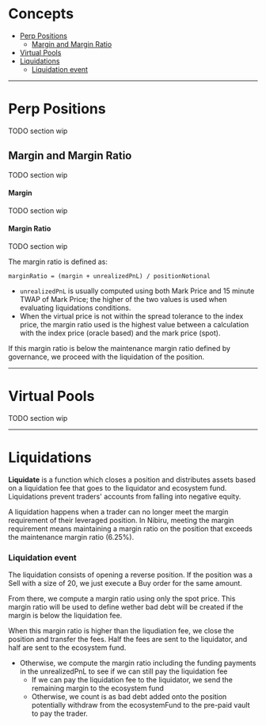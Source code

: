 # Concepts                    <!-- omit in toc -->

- [Perp Positions](#perp-positions)
  - [Margin and Margin Ratio](#margin-and-margin-ratio)
- [Virtual Pools](#virtual-pools)
- [Liquidations](#liquidations)
    - [Liquidation event](#liquidation-event)

---

# Perp Positions

TODO section wip

## Margin and Margin Ratio

TODO section wip
#### Margin

TODO section wip

#### Margin Ratio

TODO section wip

The margin ratio is defined as:

`marginRatio = (margin + unrealizedPnL) / positionNotional`

- `unrealizedPnL` is usually computed using both Mark Price and 15 minute TWAP of Mark Price; the higher of the two values is used when evaluating liquidations conditions.
- When the virtual price is not within the spread tolerance to the index price, the margin ratio used is the highest value between a calculation with the index price (oracle based) and the mark price (spot).

If this margin ratio is below the maintenance margin ratio defined by governance, we proceed with the liquidation of the position.

---

# Virtual Pools

TODO section wip

---

# Liquidations

**Liquidate** is a function which closes a position and distributes assets based on a liquidation fee that goes to the liquidator and ecosystem fund. Liquidations prevent traders' accounts from falling into negative equity.

A liquidation happens when a trader can no longer meet the margin requirement of their leveraged position. In Nibiru, meeting the margin requirement means maintaining a margin ratio on the position that exceeds the maintenance margin ratio (6.25%).

### Liquidation event

The liquidation consists of opening a reverse position. If the position was a Sell with a size of 20, we just execute a Buy order for the same amount.

From there, we compute a margin ratio using only the spot price. This margin ratio will be used to define wether bad debt will be created if the margin is below the liquidation fee.

When this margin ratio is higher than the liqudiation fee, we close the position and transfer the fees. Half the fees are sent to the liquidator, and half are sent to the ecosystem fund.

- Otherwise, we compute the margin ratio including the funding payments in the unrealizedPnL to see if we can still pay the liquidation fee
  - If we can pay the liquidation fee to the liquidator, we send the remaining margin to the ecosystem fund
  - Otherwise, we count is as bad debt added onto the position potentially withdraw from the ecosystemFund to the pre-paid vault to pay the trader.
